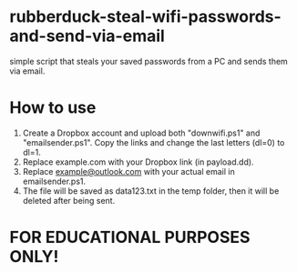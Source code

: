 # rubberduck-steal-wifi-passwords-and-send-via-email
simple script that steals your saved passwords from a PC and sends them via email.

# How to use
1. Create a Dropbox account and upload both "downwifi.ps1" and "emailsender.ps1". Copy the links and change the last letters (dl=0) to dl=1.
2. Replace example.com with your Dropbox link (in payload.dd).
3. Replace example@outlook.com with your actual email in emailsender.ps1.
4. The file will be saved as data123.txt in the temp folder, then it will be deleted after being sent.

# FOR EDUCATIONAL PURPOSES ONLY!
